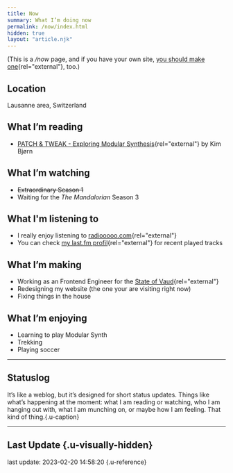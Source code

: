 ```yaml
---
title: Now
summary: What I’m doing now
permalink: /now/index.html
hidden: true
layout: "article.njk"
---
```


(This is a _/now_ page, and if you have your own site, [you should make one](https://nownownow.com/about){rel="external"}, too.)

## Location

Lausanne area, Switzerland

## What I’m reading

- [PATCH & TWEAK - Exploring Modular Synthesis](https://bjooks.com/products/patch-tweak-exploring-modular-synthesis){rel="external"} by Kim Bjørn

## What I’m watching

- ~~Extraordinary Season 1~~
- Waiting for the _The Mandalorian_ Season 3

## What I'm listening to

- I really enjoy listening to [radiooooo.com](https://radiooooo.com/){rel="external"}
- You can check [my last.fm profil](https://www.last.fm/user/alienlebarge){rel="external"} for recent played tracks

## What I’m making

- Working as an Frontend Engineer for the [State of Vaud](https://www.vd.ch){rel="external"}
- Redesigning my website (the one your are visiting right now)
- Fixing things in the house

## What I’m enjoying

- Learning to play Modular Synth
- Trekking
- Playing soccer

---

## Statuslog

It’s like a weblog, but it’s designed for short status updates. Things like what’s happening at the moment: what I am reading or watching, who I am hanging out with, what I am munching on, or maybe how I am feeling. That kind of thing.{.u-caption}

<script src="https://status.lol/alienlebarge.js?time&link&fluent&pretty"></script>

---

## Last Update {.u-visually-hidden}

last update: 2023-02-20 14:58:20 {.u-reference}
